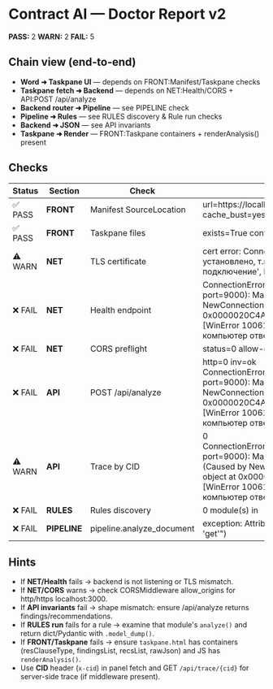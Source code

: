# Contract AI — Doctor Report v2

**PASS:** 2  **WARN:** 2  **FAIL:** 5

## Chain view (end‑to‑end)
- **Word ➜ Taskpane UI** — depends on FRONT:Manifest/Taskpane checks
- **Taskpane fetch ➜ Backend** — depends on NET:Health/CORS + API:POST /api/analyze
- **Backend router ➜ Pipeline** — see PIPELINE check
- **Pipeline ➜ Rules** — see RULES discovery & Rule run checks
- **Backend ➜ JSON** — see API invariants
- **Taskpane ➜ Render** — FRONT:Taskpane containers + renderAnalysis() present

## Checks
| Status | Section | Check | Details |
|---|---|---|---|
| ✅ PASS | **FRONT** | Manifest SourceLocation | url=https://localhost:3000/taskpane.html?v=1.0.2025.0822 cache_bust=yes hosts=Document |
| ✅ PASS | **FRONT** | Taskpane files | exists=True containers-missing=[] render_fn=ok backend_hint=None |
| ⚠️ WARN | **NET** | TLS certificate | cert error: ConnectionRefusedError(10061, 'Подключение не установлено, т.к. конечный компьютер отверг запрос на подключение', None, 10061, None) |
| ❌ FAIL | **NET** | Health endpoint |  ConnectionError(MaxRetryError("HTTPSConnectionPool(host='localhost', port=9000): Max retries exceeded with url: /health (Caused by NewConnectionError('<urllib3.connection.HTTPSConnection object at 0x0000020C4A90D400>: Failed to establish a new connection: [WinError 10061] Подключение не установлено, т.к. конечный компьютер отверг запрос на подключение'))")) (4066 ms) |
| ❌ FAIL | **NET** | CORS preflight | status=0 allow-origin=None (4084 ms) |
| ❌ FAIL | **API** | POST /api/analyze | http=0 inv=ok ConnectionError(MaxRetryError("HTTPSConnectionPool(host='localhost', port=9000): Max retries exceeded with url: /api/analyze (Caused by NewConnectionError('<urllib3.connection.HTTPSConnection object at 0x0000020C4A929D10>: Failed to establish a new connection: [WinError 10061] Подключение не установлено, т.к. конечный компьютер отверг запрос на подключение'))")) (4079 ms) |
| ⚠️ WARN | **API** | Trace by CID | 0 ConnectionError(MaxRetryError("HTTPSConnectionPool(host='localhost', port=9000): Max retries exceeded with url: /api/trace/cid-1755767512 (Caused by NewConnectionError('<urllib3.connection.HTTPSConnection object at 0x0000020C4A929F90>: Failed to establish a new connection: [WinError 10061] Подключение не установлено, т.к. конечный компьютер отверг запрос на подключение'))")) (4054 ms) |
| ❌ FAIL | **RULES** | Rules discovery | 0 module(s) in  |
| ❌ FAIL | **PIPELINE** | pipeline.analyze_document | exception: AttributeError("'DocumentAnalysis' object has no attribute 'get'") |

## Hints
- If **NET/Health** fails → backend is not listening or TLS mismatch.
- If **NET/CORS** warns → check CORSMiddleware allow_origins for http/https localhost:3000.
- If **API invariants** fail → shape mismatch: ensure /api/analyze returns findings/recommendations.
- If **RULES run** fails for a rule → examine that module's `analyze()` and return dict/Pydantic with `.model_dump()`.
- If **FRONT/Taskpane** fails → ensure `taskpane.html` has containers (resClauseType, findingsList, recsList, rawJson) and JS has `renderAnalysis()`.
- Use **CID** header (`x-cid`) in panel fetch and GET `/api/trace/{cid}` for server-side trace (if middleware present).